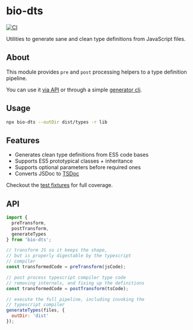 # bio-dts

[![CI](https://github.com/nikku/bio-dts/actions/workflows/CI.yml/badge.svg)](https://github.com/nikku/bio-dts/actions/workflows/CI.yml)

Utilities to generate sane and clean type definitions from JavaScript files.

## About

This module provides `pre` and `post` processing helpers to a type definition pipeline.

You can use it [via API](#api) or through a simple [generator cli](#usage).


## Usage

```sh
npx bio-dts --outDir dist/types -r lib
```


## Features

* Generates clean type definitions from ES5 code bases
* Supports ES5 prototypical classes + inheritance
* Supports optional parameters before required ones
* Converts JSDoc to [TSDoc](https://github.com/microsoft/tsdoc)

Checkout the [test fixtures](./test/fixtures) for full coverage.


## API

```javascript
import {
  preTransform,
  postTransform,
  generateTypes
} from 'bio-dts';

// transform JS so it keeps the shape,
// but is properly digestable by the typescript
// compiler
const transformedCode = preTransform(jsCode);

// post process typescript compiler type code
// removing internals, and fixing up the definitions
const transformedCode = postTransform(tsCode);

// execute the full pipeline, including invoking the
// typescript compiler
generateTypes(files, {
  outDir: 'dist'
});
```
